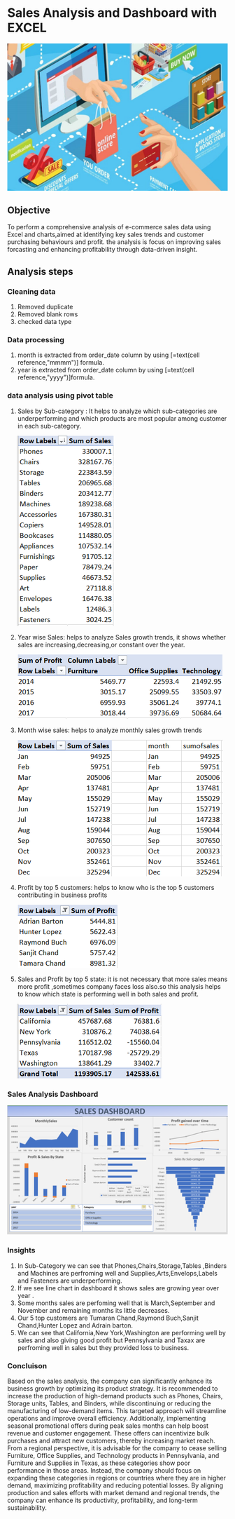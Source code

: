 # Sales Analysis and Dashboard with EXCEL
![Ecommerce sales logo](https://github.com/jyoti7770/sales_data_analysis/blob/main/worldwide-ecommerce-sales.jpg)

## Objective
To perform a comprehensive analysis of e-commerce sales data using Excel and charts,aimed at
identifying key sales trends and customer purchasing behaviours and profit.
the analysis is focus on improving sales forcasting and enhancing profitability through data-driven insight.

## Analysis steps
### Cleaning data 
1. Removed duplicate
2. Removed blank rows
3. checked data type
### Data processing
1. month is extracted from order_date column by using [=text(cell reference,"mmmm")] formula.
2. year is extracted from order_date column by using [=text(cell reference,"yyyy")]formula.
### data analysis using pivot table 
1. Sales by Sub-category :
   It helps to analyze which sub-categories are underperforming and which products are most popular among customer
   in each sub-category.

   ![image](https://github.com/jyoti7770/sales_data_analysis/blob/main/analysis%20sales%20by%20sub-category.png)
   
2. Year wise Sales:
   helps to analyze Sales growth trends, it shows whether sales are increasing,decreasing,or constant over the year.

   ![image](https://github.com/jyoti7770/sales_data_analysis/blob/main/year%20wise%20sales.png)
3. Month wise sales:
   helps to analyze monthly sales growth trends

    ![image](https://github.com/jyoti7770/sales_data_analysis/blob/main/monthly%20sales.png)
4. Profit by top 5 customers:
   helps to know who is the top 5 customers contributing in business profits

   ![image](https://github.com/jyoti7770/sales_data_analysis/blob/main/profit%20by%20top%205%20customer.png)
5. Sales and Profit by top 5 state:
    it is not necessary that more sales means more profit ,sometimes company faces loss also.so this analysis helps to know which state is performing
   well in both sales and profit.

   ![image](https://github.com/jyoti7770/sales_data_analysis/blob/main/sales%20and%20profit%20by%20state.png)
### Sales Analysis Dashboard 
![image](https://github.com/jyoti7770/sales_data_analysis/blob/main/sales%20analysis%20dashboard.png)
### Insights
1. In Sub-Category we can see that Phones,Chairs,Storage,Tables ,Binders and Machines are perfroming well
   and Supplies,Arts,Envelops,Labels and Fasteners are underperforming.
2. If we see line chart in dashboard it shows sales are growing year over year .
3. Some months sales are perfoming well that is March,September and November and remaining months its little decreases.
4. Our 5 top customers are Tumaran Chand,Raymond Buch,Sanjit Chand,Hunter Lopez and Adrain barton.
5. We can see that California,New York,Washington are performing well by sales and also giving good profit
   but Pennsylvania and Taxax are perfroming well in sales but they provided loss to business.
 ### Concluison 
 Based on the sales analysis, the company can significantly enhance its business growth by optimizing its product strategy. It is recommended to increase the production of high-demand products such as Phones, Chairs, Storage units, Tables, and Binders, while discontinuing or reducing the manufacturing of low-demand items. This targeted approach will streamline operations and improve overall efficiency.
Additionally, implementing seasonal promotional offers during peak sales months can help boost revenue and customer engagement. These offers can incentivize bulk purchases and attract new customers, thereby increasing market reach.
From a regional perspective, it is advisable for the company to cease selling Furniture, Office Supplies, and Technology products in Pennsylvania, and Furniture and Supplies in Texas, as these categories show poor performance in those areas. Instead, the company should focus on expanding these categories in regions or countries where they are in higher demand, maximizing profitability and reducing potential losses.
By aligning production and sales efforts with market demand and regional trends, the company can enhance its productivity, profitability, and long-term sustainability.
